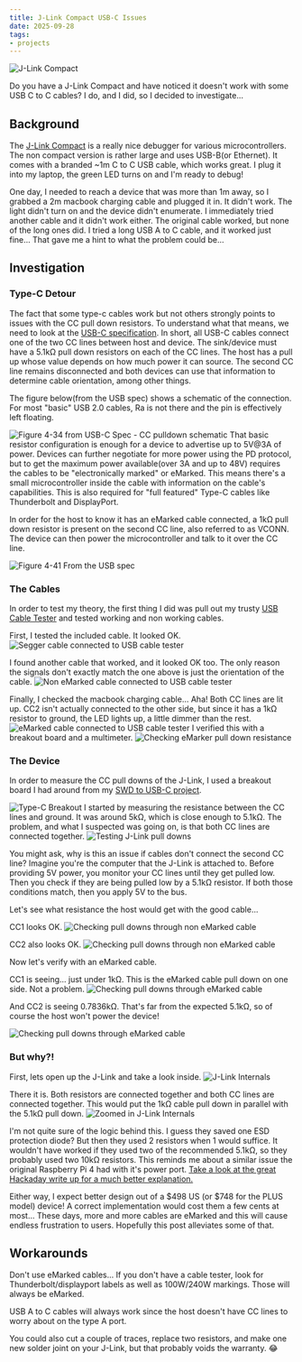 ```yaml
---
title: J-Link Compact USB-C Issues
date: 2025-09-28
tags:
- projects
---
```


![J-Link Compact](/images/jlink/J-Link%20Compact%20USB-C%20Issues_1.jpg)

Do you have a J-Link Compact and have noticed it doesn't work with some USB C to C cables? I do, and I did, so I decided to investigate...
## Background
The [J-Link Compact](https://www.segger.com/products/debug-probes/j-link/models/j-link-plus/) is a really nice debugger for various microcontrollers. The non compact version is rather large and uses USB-B(or Ethernet). It comes with a branded ~1m C to C USB cable, which works great. I plug it into my laptop, the green LED turns on and I'm ready to debug!

One day, I needed to reach a device that was more than 1m away, so I grabbed a 2m macbook charging cable and plugged it in. It didn't work. The light didn't turn on and the device didn't enumerate. I immediately tried another cable and it didn't work either. The original cable worked, but none of the long ones did. I tried a long USB A to C cable, and it worked just fine... That gave me a hint to what the problem could be...
## Investigation
### Type-C Detour
The fact that some type-c cables work but not others strongly points to issues with the CC pull down resistors. To understand what that means, we need to look at the [USB-C specification](https://www.usb.org/sites/default/files/USB%20Type-C%20Spec%20R2.0%20-%20August%202019.pdf). In short, all USB-C cables connect one of the two CC lines between host and device. The sink/device must have a 5.1kΩ pull down resistors on each of the CC lines. The host has a pull up whose value depends on how much power it can source. The second CC line remains disconnected and both devices can use that information to determine cable orientation, among other things.

The figure below(from the USB spec) shows a schematic of the connection. For most "basic" USB 2.0 cables, Ra is not there and the pin is effectively left floating.

![Figure 4-34 from USB-C Spec - CC pulldown schematic](/images/jlink/J-Link%20Compact%20USB-C%20Issues_2.png)
That basic resistor configuration is enough for a device to advertise up to 5V@3A of power. Devices can further negotiate for more power using the PD protocol, but to get the maximum power available(over 3A and up to 48V) requires the cables to be "electronically marked" or eMarked. This means there's a small microcontroller inside the cable with information on the cable's capabilities. This is also required for "full featured" Type-C cables like Thunderbolt and DisplayPort.

In order for the host to know it has an eMarked cable connected, a 1kΩ pull down resistor is present on the second CC line, also referred to as VCONN. The device can then power the microcontroller and talk to it over the CC line.

![Figure 4-41 From the USB spec](/images/jlink/J-Link%20Compact%20USB-C%20Issues_3.png)
### The Cables 
In order to test my theory, the first thing I did was pull out my trusty [USB Cable Tester](https://alvarop.com/2023/07/usb-cable-tester/) and tested working and non working cables.

First, I tested the included cable. It looked OK.
![Segger cable connected to USB cable tester](/images/jlink/J-Link%20Compact%20USB-C%20Issues_4.jpg)

I found another cable that worked, and it looked OK too. The only reason the signals don't exactly match the one above is just the orientation of the cable.
![Non eMarked cable connected to USB cable tester](/images/jlink/J-Link%20Compact%20USB-C%20Issues_5.jpg)

Finally, I checked the macbook charging cable... Aha! Both CC lines are lit up. CC2 isn't actually connected to the other side, but since it has a 1kΩ resistor to ground, the LED lights up, a little dimmer than the rest.
![eMarked cable connected to USB cable tester](/images/jlink/J-Link%20Compact%20USB-C%20Issues_6.jpg)
I verified this with a breakout board and a multimeter.
![Checking eMarker pull down resistance](/images/jlink/J-Link%20Compact%20USB-C%20Issues_7.jpg)
### The Device
In order to measure the CC pull downs of the J-Link, I used a breakout board I had around from my [SWD to USB-C project](https://alvarop.com/2025/03/swd-to-usbc/). 

![Type-C Breakout](/images/jlink/J-Link%20Compact%20USB-C%20Issues_8.jpg)
I started by measuring the resistance between the CC lines and ground. It was around 5kΩ, which is close enough to 5.1kΩ. The problem, and what I suspected was going on, is that both CC lines are connected together.
![Testing J-Link pull downs](/images/jlink/J-Link%20Compact%20USB-C%20Issues_9.jpg)

You might ask, why is this an issue if cables don't connect the second CC line? Imagine you're the computer that the J-Link is attached to. Before providing 5V power, you monitor your CC lines until they get pulled low. Then you check if they are being pulled low by a 5.1kΩ resistor. If both those conditions match, then you apply 5V to the bus.

Let's see what resistance the host would get with the good cable...

CC1 looks OK.
![Checking pull downs through non eMarked cable](/images/jlink/J-Link%20Compact%20USB-C%20Issues_10.jpg)

CC2 also looks OK.
![Checking pull downs through non eMarked cable](/images/jlink/J-Link%20Compact%20USB-C%20Issues_11.jpg)

Now let's verify with an eMarked cable.

CC1 is seeing... just under 1kΩ. This is the eMarked cable pull down on one side. Not a problem.
![Checking pull downs through eMarked cable](/images/jlink/J-Link%20Compact%20USB-C%20Issues_12.jpg)

And CC2 is seeing 0.7836kΩ. That's far from the expected 5.1kΩ, so of course the host won't power the device!

![Checking pull downs through eMarked cable](/images/jlink/J-Link%20Compact%20USB-C%20Issues_13.jpg)

### But why?!

First, lets open up the J-Link and take a look inside.
![J-Link Internals](/images/jlink/J-Link%20Compact%20USB-C%20Issues_14.jpg)

There it is. Both resistors are connected together and both CC lines are connected together. This would put the 1kΩ cable pull down in parallel with the 5.1kΩ pull down.
![Zoomed in J-Link Internals](/images/jlink/J-Link%20Compact%20USB-C%20Issues_15.jpg)

I'm not quite sure of the logic behind this. I guess they saved one ESD protection diode? But then they used 2 resistors when 1 would suffice. It wouldn't have worked if they used two of the recommended 5.1kΩ, so they probably used two 10kΩ resistors. This reminds me about a similar issue the original Raspberry Pi 4 had with it's power port. [Take a look at the great Hackaday write up for a much better explanation.](https://hackaday.com/2019/07/16/exploring-the-raspberry-pi-4-usb-c-issue-in-depth/)

Either way, I expect better design out of a $498 US (or $748 for the PLUS model) device! A correct implementation would cost them a few cents at most... These days, more and more cables are eMarked and this will cause endless frustration to users. Hopefully this post alleviates some of that.

## Workarounds
Don't use eMarked cables... If you don't have a cable tester, look for Thunderbolt/displayport labels as well as 100W/240W markings. Those will always be eMarked.

USB A to C cables will always work since the host doesn't have CC lines to worry about on the type A port.

You could also cut a couple of traces, replace two resistors, and make one new solder joint on your J-Link, but that probably voids the warranty. 😂
